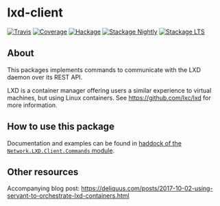 lxd-client
==========

[![Travis](https://travis-ci.org/hverr/haskell-lxd-client.svg?branch=master)](https://travis-ci.org/hverr/haskell-lxd-client)
[![Coverage](https://coveralls.io/repos/github/hverr/haskell-lxd-client/badge.svg?branch=master)](https://coveralls.io/github/hverr/haskell-lxd-client?branch=master)
[![Hackage](https://img.shields.io/hackage/v/lxd-client.svg?maxAge=2592000)](https://hackage.haskell.org/package/lxd-client)
[![Stackage Nightly](http://stackage.org/package/lxd-client/badge/nightly)](http://stackage.org/nightly/package/lxd-client)
[![Stackage LTS](http://stackage.org/package/lxd-client/badge/lts)](http://stackage.org/lts/package/lxd-client)


## About
This packages implements commands to communicate with the LXD daemon over its REST API.

LXD is a container manager offering users a similar experience to virtual machines, but using Linux containers. See https://github.com/lxc/lxd for more information.

## How to use this package
Documentation and examples can be found in [haddock of the `Network.LXD.Client.Commands` module](https://hackage.haskell.org/package/lxd-client/docs/Network-LXD-Client-Commands.html).

## Other resources
Accompanying blog post: https://deliquus.com/posts/2017-10-02-using-servant-to-orchestrate-lxd-containers.html
